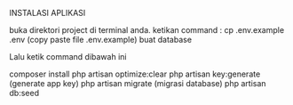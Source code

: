 INSTALASI APLIKASI

buka direktori project di terminal anda.
ketikan command : cp .env.example .env (copy paste file .env.example)
buat database

Lalu ketik command dibawah ini

composer install
php artisan optimize:clear
php artisan key:generate (generate app key)
php artisan migrate (migrasi database)
php artisan db:seed
